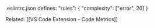 .eslintrc.json defines:
      "rules": {
        "complexity": ["error", 20]
      }
      
Related: [[VS Code Extension - Code Metrics]]